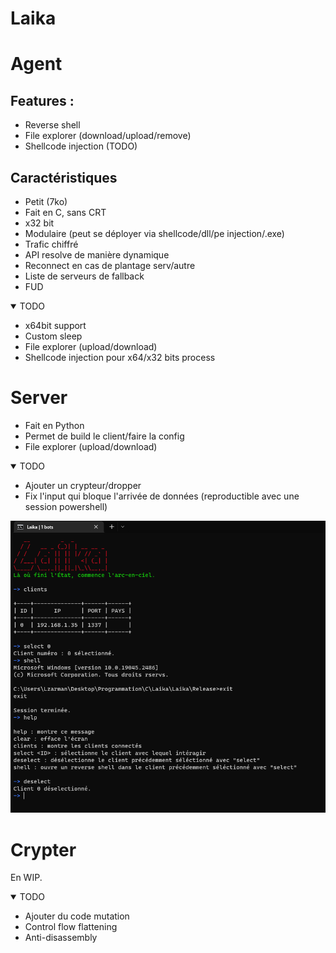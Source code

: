 # Laika

# Agent

## Features :
* Reverse shell
* File explorer (download/upload/remove)
* Shellcode injection (TODO)

## Caractéristiques
* Petit (7ko)
* Fait en C, sans CRT
* x32 bit
* Modulaire (peut se déployer via shellcode/dll/pe injection/.exe)
* Trafic chiffré
* API resolve de manière dynamique
* Reconnect en cas de plantage serv/autre
* Liste de serveurs de fallback
* FUD

<details open>
<summary>TODO</summary>

* x64bit support
* Custom sleep
* File explorer (upload/download)
* Shellcode injection pour x64/x32 bits process
</details>

# Server

* Fait en Python
* Permet de build le client/faire la config
* File explorer (upload/download)

<details open>
<summary>TODO</summary>

* Ajouter un crypteur/dropper
* Fix l'input qui bloque l'arrivée de données (reproductible avec une session powershell)
</details>


![Alt text](Screenshots/Server.PNG "Screenshot du server")

# Crypter

En WIP.

<details open>
<summary>TODO</summary>

* Ajouter du code mutation
* Control flow flattening
* Anti-disassembly
</details>
